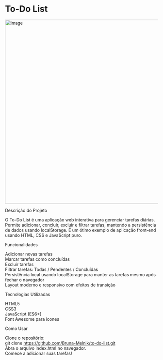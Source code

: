 # To-Do List

<img width="1365" height="607" alt="image" src="https://github.com/user-attachments/assets/a7fe2a19-c51b-47eb-8e5c-80420043c1b3" />

Descrição do Projeto

O To-Do List é uma aplicação web interativa para gerenciar tarefas diárias. Permite adicionar, concluir, excluir e filtrar tarefas, mantendo a persistência de dados usando localStorage. É um ótimo exemplo de aplicação front-end usando HTML, CSS e JavaScript puro.


Funcionalidades

Adicionar novas tarefas <br>
Marcar tarefas como concluídas<br>
Excluir tarefas<br>
Filtrar tarefas: Todas / Pendentes / Concluídas<br>
Persistência local usando localStorage para manter as tarefas mesmo após fechar o navegador<br>
Layout moderno e responsivo com efeitos de transição

Tecnologias Utilizadas

HTML5<br>
CSS3<br>
JavaScript (ES6+)<br>
Font Awesome para ícones

Como Usar<br>

Clone o repositório:<br>
git clone https://github.com/Bruna-Melnik/to-do-list.git <br>
Abra o arquivo index.html no navegador. <br>
Comece a adicionar suas tarefas!
